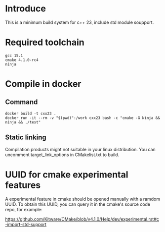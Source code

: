 # Introduce
This is a minimum build system for c++ 23, include std module soupport.

# Required toolchain
```
gcc 15.1
cmake 4.1.0-rc4
ninja
```

# Compile in docker

## Command

```Shell
docker build -t cxx23 . 
docker run -it --rm -v "$(pwd)":/work cxx23 bash -c "cmake -G Ninja && ninja && ./test"
```

## Static linking

Compilation products might not suitable in your linux distribution. You can uncomment target_link_options in CMakelist.txt to build.

# UUID for cmake experimental features

A experimental feature in cmake should be opened manually with a ramdom UUID. To obtain this UUID, you can query it in the cmake's source code repo, for example:

https://github.com/Kitware/CMake/blob/v4.1.0/Help/dev/experimental.rst#c-import-std-support
